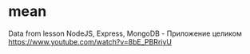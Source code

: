 # mean
Data from lesson NodeJS, Express, MongoDB - Приложение целиком
https://www.youtube.com/watch?v=8bE_PBRriyU
